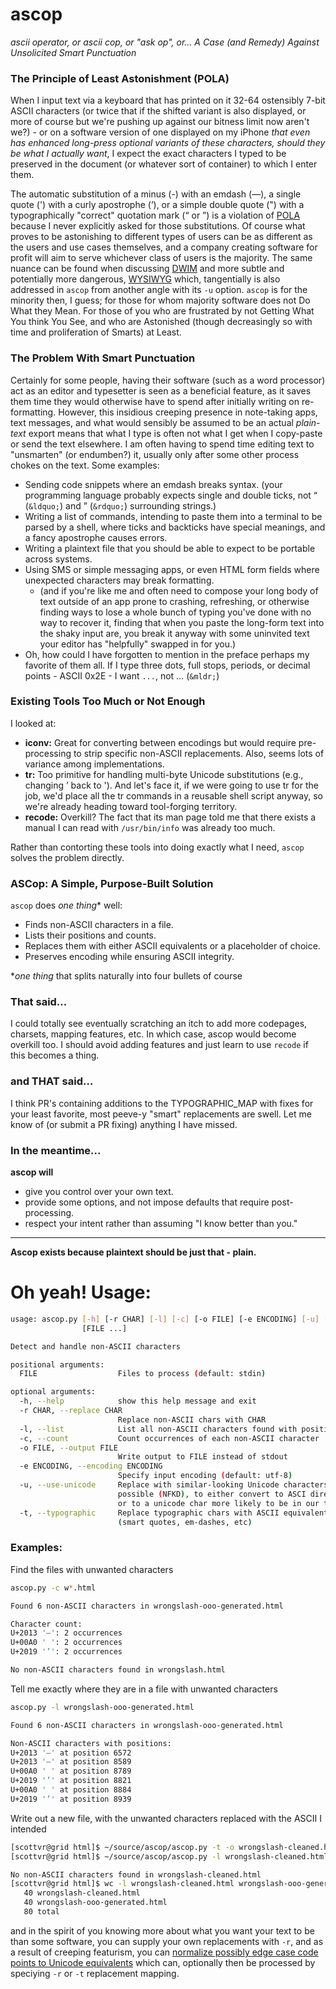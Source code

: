 # ascop
*ascii operator, or ascii cop, or "ask op", or... A Case (and Remedy) Against Unsolicited Smart Punctuation*

### The Principle of Least Astonishment (POLA)
When I input text via a keyboard that has printed on it 32-64 ostensibly 7-bit ASCII characters (or twice that if the shifted variant is also displayed, or more of course but we're pushing up against our bitness limit now aren't we?) - or on a software version of one displayed on my iPhone *that even has enhanced long-press optional variants of these characters, should they be what I actually want*, I expect the exact characters I typed to be preserved in the document (or whatever sort of container) to which I enter them. 

The automatic substitution of a minus (-) with an emdash (—), a single quote (') with a curly apostrophe (’), or a simple double quote (") with a typographically "correct" quotation mark (“ or ”) is a violation of [POLA](https://en.wikipedia.org/wiki/Principle_of_least_astonishment) because I never explicitly asked for those substitutions. Of course what proves to be astonishing to different types of users can be as different as the users and use cases themselves, and a company creating software for profit will aim to serve whichever class of users is the majority. The same nuance can be found when discussing [DWIM](https://en.m.wikipedia.org/wiki/DWIM) and more subtle and potentially more dangerous, [WYSIWYG](https://en.m.wikipedia.org/wiki/WYSIWYG) which, tangentially is also addressed in `ascop` from another angle with its `-u` option. `ascop` is for the minority then, I guess; for those for whom majority software does not Do What they Mean. For those of you who are frustrated by not Getting What You think You See, and who are Astonished (though decreasingly so with time and proliferation of Smarts) at Least.

### The Problem With Smart Punctuation
Certainly for some people, having their software (such as a word processor) act as an editor and typesetter is seen as a beneficial feature, as it saves them time they would otherwise have to spend after initially writing on re-formatting. However, this insidious creeping presence in note-taking apps, text messages, and what would sensibly be assumed to be an actual  *plain-text* export means that what I type is often not what I get when I copy-paste or send the text elsewhere. I am often having to spend time editing text to "unsmarten" (or endumben?) it, usually only after  some other process chokes on the text. Some examples:

- Sending code snippets where an emdash breaks syntax. (your programming language probably expects single and double ticks, not &ldquo; (`&ldquo;`) and &rdquo; (`&rdquo;`) surrounding strings.)
- Writing a list of commands, intending to paste them into a terminal to be parsed by a shell, where ticks and backticks have special meanings, and a fancy apostrophe causes errors.
- Writing a plaintext file that you should be able to expect to be portable across systems.
- Using SMS or simple messaging apps, or even HTML form fields where unexpected characters may break formatting.
   - (and if you're like me and often need to compose your long body of text outside of an app prone to crashing, refreshing, or otherwise finding ways to lose a whole bunch of typing you've done with no way to recover it, finding that when you paste the long-form text into the shaky input are, you break it anyway with some uninvited text your editor has "helpfully" swapped in for you.)
- Oh, how could I have forgotten to mention in the preface perhaps my favorite of them all. If I type three dots, full stops, periods, or decimal points - ASCII 0x2E - I want `...`, not &mldr; (`&mldr;`)
### Existing Tools Too Much or Not Enough

I looked at:

- **iconv:** Great for converting between encodings but would require pre-processing to strip specific non-ASCII replacements. Also, seems lots of variance among implementations.
- **tr:** Too primitive for handling multi-byte Unicode substitutions (e.g., changing ’ back to '). And let's face it, if we were going to use tr for the job, we'd place all the tr commands in a reusable shell script anyway, so we're already heading toward tool-forging territory.
- **recode:** Overkill? The fact that its man page told me that there exists a manual I can read with `/usr/bin/info` was already too much.
  
Rather than contorting these tools into doing exactly what I need, `ascop` solves the problem directly.

### ASCop: A Simple, Purpose-Built Solution
`ascop` does _one thing_* well:
-  Finds non-ASCII characters in a file.
-  Lists their positions and counts.
-  Replaces them with either ASCII equivalents or a placeholder of choice.
-  Preserves encoding while ensuring ASCII integrity.
  
\*_one thing_ that splits naturally into four bullets of course
### That said...

I could totally see eventually scratching an itch to add more codepages, charsets, mapping features, etc. 
In which case, ascop would become overkill too. I should avoid adding features and just learn to use `recode`
if this becomes a thing.

### and THAT said...

I think PR's containing additions to the TYPOGRAPHIC_MAP with fixes for your least favorite, most peeve-y "smart" replacements are swell. 
Let me know of (or submit a PR fixing) anything I have missed.

### In the meantime... 
**ascop will**
- give you control over your own text.
- provide some options, and not impose defaults that require post-processing.
- respect your intent rather than assuming "I know better than you."

____
**__Ascop exists because plaintext should be just that - plain.__**

# Oh yeah! Usage:

```bash
usage: ascop.py [-h] [-r CHAR] [-l] [-c] [-o FILE] [-e ENCODING] [-u] [-t]
                [FILE ...]

Detect and handle non-ASCII characters

positional arguments:
  FILE                  Files to process (default: stdin)

optional arguments:
  -h, --help            show this help message and exit
  -r CHAR, --replace CHAR
                        Replace non-ASCII chars with CHAR
  -l, --list            List all non-ASCII characters found with positions
  -c, --count           Count occurrences of each non-ASCII character
  -o FILE, --output FILE
                        Write output to FILE instead of stdout
  -e ENCODING, --encoding ENCODING
                        Specify input encoding (default: utf-8)
  -u, --use-unicode     Replace with similar-looking Unicode characters when
                        possible (NFKD), to either convert to ASCI directly,
                        or to a unicode char more likely to be in our typographic map.
  -t, --typographic     Replace typographic chars with ASCII equivalents
                        (smart quotes, em-dashes, etc)
```

### Examples:

Find the files with unwanted characters
```bash
ascop.py -c w*.html

Found 6 non-ASCII characters in wrongslash-ooo-generated.html

Character count:
U+2013 '–': 2 occurrences
U+00A0 ' ': 2 occurrences
U+2019 '’': 2 occurrences

No non-ASCII characters found in wrongslash.html
```

Tell me exactly where they are in a file with unwanted characters
```bash
ascop.py -l wrongslash-ooo-generated.html

Found 6 non-ASCII characters in wrongslash-ooo-generated.html

Non-ASCII characters with positions:
U+2013 '–' at position 6572
U+2013 '–' at position 8589
U+00A0 ' ' at position 8789
U+2019 '’' at position 8821
U+00A0 ' ' at position 8884
U+2019 '’' at position 8939
```

Write out a new file, with the unwanted characters replaced with the ASCII I intended
```bash
[scottvr@grid html]$ ~/source/ascop/ascop.py -t -o wrongslash-cleaned.html  wrongslash-ooo-generated.html
[scottvr@grid html]$ ~/source/ascop/ascop.py -l wrongslash-cleaned.html

No non-ASCII characters found in wrongslash-cleaned.html
[scottvr@grid html]$ wc -l wrongslash-cleaned.html wrongslash-ooo-generated.html
   40 wrongslash-cleaned.html
   40 wrongslash-ooo-generated.html
   80 total
```

and in the spirit of you knowing more about what you want your text to be than some software, you can supply your own replacements with 
`-r`, and as a result of creeping featurism, you can [normalize possibly edge case code points to Unicode equivalents](https://en.wikipedia.org/wiki/Unicode_equivalence) which can, optionally then be processed by speciying `-r` or `-t` replacement mapping.
